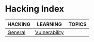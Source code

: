 # Hacking Index

|HACKING|LEARNING|TOPICS|
|---|---|---|
[General](security/hacking/hacking-general)|[Vulnerability](security/hacking/hacking-general#vulnerability#)||
